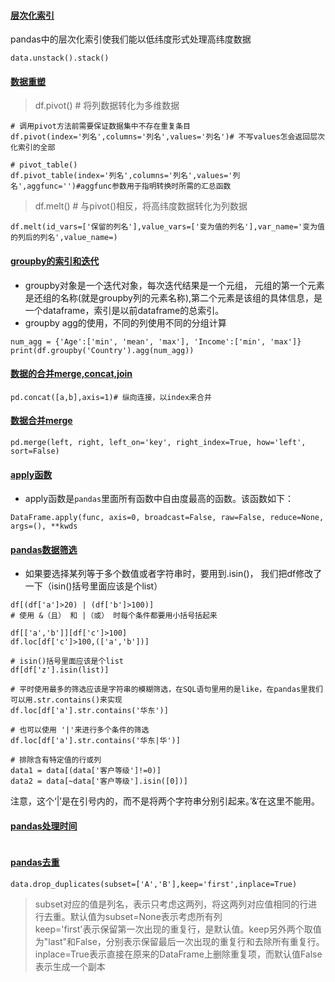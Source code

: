 #### [层次化索引](https://www.jianshu.com/p/efab7d81c0ab)
pandas中的层次化索引使我们能以低纬度形式处理高纬度数据
```buildoutcfg
data.unstack().stack()
```
#### [数据重塑](https://blog.csdn.net/wj1066/article/details/82261458)
> df.pivot() # 将列数据转化为多维数据
```angular2
# 调用pivot方法前需要保证数据集中不存在重复条目
df.pivot(index='列名',columns='列名',values='列名')# 不写values怎会返回层次化索引的全部

# pivot_table()
df.pivot_table(index='列名',columns='列名',values='列名',aggfunc='')#aggfunc参数用于指明转换时所需的汇总函数
```
> df.melt() # 与pivot()相反，将高纬度数据转化为列数据
```angular2
df.melt(id_vars=['保留的列名'],value_vars=['变为值的列名'],var_name='变为值的列后的列名',value_name=)
```

#### [groupby的索引和迭代](https://blog.csdn.net/leonis_v/article/details/51832916)
* groupby对象是一个迭代对象，每次迭代结果是一个元组，
元组的第一个元素是还组的名称(就是groupby列的元素名称),第二个元素是该组的具体信息，是
一个dataframe，索引是以前dataframe的总索引。
* groupby agg的使用，不同的列使用不同的分组计算
```
num_agg = {'Age':['min', 'mean', 'max'], 'Income':['min', 'max']}
print(df.groupby('Country').agg(num_agg))
```

#### [数据的合并merge,concat,join](https://blog.csdn.net/weixin_38168620/article/details/80663892)
```angular2
pd.concat([a,b],axis=1)# 纵向连接，以index来合并
```
#### [数据合并merge](https://blog.csdn.net/brucewong0516/article/details/82707492)
```angular2
pd.merge(left, right, left_on='key', right_index=True, how='left', sort=False)
```
#### [apply函数](https://blog.csdn.net/qq_19528953/article/details/79348929)
* apply函数是`pandas`里面所有函数中自由度最高的函数。该函数如下：
```buildoutcfg
DataFrame.apply(func, axis=0, broadcast=False, raw=False, reduce=None, args=(), **kwds
```
#### [pandas数据筛选](https://www.jianshu.com/p/805f20ac6e06)
* 如果要选择某列等于多个数值或者字符串时，要用到.isin()， 我们把df修改了一下（isin()括号里面应该是个list）
```buildoutcfg
df[(df['a']>20) | (df['b']>100)]
# 使用 &（且） 和 |（或） 时每个条件都要用小括号括起来

df[['a','b']][df['c']>100]
df.loc[df['c']>100,(['a','b'])]

# isin()括号里面应该是个list
df[df['z'].isin(list)]

# 平时使用最多的筛选应该是字符串的模糊筛选，在SQL语句里用的是like，在pandas里我们可以用.str.contains()来实现
df.loc[df['a'].str.contains('华东')]

# 也可以使用 '|'来进行多个条件的筛选
df.loc[df['a'].str.contains('华东|华')]

# 排除含有特定值的行或列
data1 = data[(data['客户等级']!=0)]
data2 = data[~data['客户等级'].isin([0])]
```
注意，这个‘|’是在引号内的，而不是将两个字符串分别引起来。’&‘在这里不能用。


#### [pandas处理时间](https://blog.csdn.net/qq_22238533/article/details/77110626)
```angular2

```

#### [pandas去重](https://blog.csdn.net/qq_28811329/article/details/79962511)
```angular2
data.drop_duplicates(subset=['A','B'],keep='first',inplace=True)
```
> subset对应的值是列名，表示只考虑这两列，将这两列对应值相同的行进行去重。默认值为subset=None表示考虑所有列  
> keep='first'表示保留第一次出现的重复行，是默认值。keep另外两个取值为"last"和False，分别表示保留最后一次出现的重复行和去除所有重复行。  
> inplace=True表示直接在原来的DataFrame上删除重复项，而默认值False表示生成一个副本
